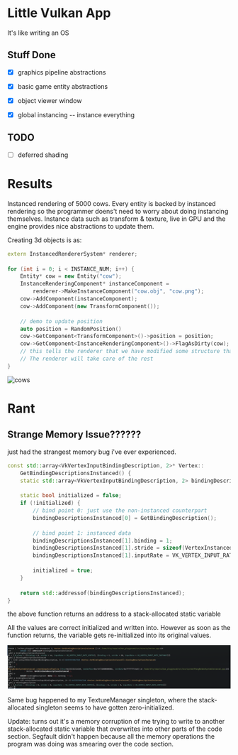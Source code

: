 # Little Vulkan App

It's like writing an OS

## Stuff Done

- [x] graphics pipeline abstractions
- [x] basic game entity abstractions
- [x] object viewer window
- [x] global instancing -- instance everything


## TODO
- [ ] deferred shading

# Results

Instanced rendering of 5000 cows. Every entity is backed by instanced rendering so the programmer
doens't need to worry about doing instancing themselves. Instance data such as transform & texture, live in GPU and the engine
provides nice abstractions to update them.

Creating 3d objects is as:

```cpp
extern InstancedRendererSystem* renderer;

for (int i = 0; i < INSTANCE_NUM; i++) {
    Entity* cow = new Entity("cow");
    InstanceRenderingComponent* instanceComponent = 
        renderer->MakeInstanceComponent("cow.obj", "cow.png");
    cow->AddComponent(instanceComponent);
    cow->AddComponent(new TransformComponent());

    // demo to update position
    auto position = RandomPosition()
    cow->GetComponent<TransformComponent>()->position = position;
    cow->GetComponent<InstanceRenderingComponent>()->FlagAsDirty(cow); 
    // this tells the renderer that we have modified some structure that affects instanced rendering. 
    // The renderer will take care of the rest                                                                                                                             
}
```

![cows](images/instance_everything.gif)

# Rant

## Strange Memory Issue??????

just had the strangest memory bug i've ever experienced.

```cpp
const std::array<VkVertexInputBindingDescription, 2>* Vertex::
    GetBindingDescriptionsInstanced() {
    static std::array<VkVertexInputBindingDescription, 2> bindingDescriptionsInstanced;

    static bool initialized = false;
    if (!initialized) {
        // bind point 0: just use the non-instanced counterpart
        bindingDescriptionsInstanced[0] = GetBindingDescription();

        // bind point 1: instanced data
        bindingDescriptionsInstanced[1].binding = 1;
        bindingDescriptionsInstanced[1].stride = sizeof(VertexInstancedData);
        bindingDescriptionsInstanced[1].inputRate = VK_VERTEX_INPUT_RATE_INSTANCE;

        initialized = true;
    }

    return std::addressof(bindingDescriptionsInstanced);
}
```

the above function returns an address to a stack-allocated static variable

All the values are correct initialized and written into. 
However as soon as the function returns, the variable gets re-initialized into its original values.

![wtf](wtf.png)

Same bug happened to my TextureManager singleton, where the stack-allocated singleton seems to have
gotten zero-initialized.

Update: turns out it's a memory corruption of me trying to write to another stack-allocated static
variable that overwrites into other parts of the code section. Segfault didn't happen because all
the memory operations the program was doing was smearing over the code section.
